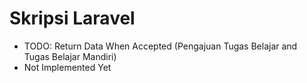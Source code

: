 # Skripsi Laravel
- TODO: Return Data When Accepted (Pengajuan Tugas Belajar and Tugas Belajar Mandiri)
- Not Implemented Yet

